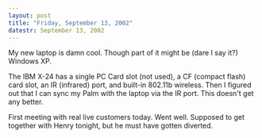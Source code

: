 ```yaml
---
layout: post
title: "Friday, September 13, 2002"
datestr: September 13, 2002
---
```


My new laptop is damn cool. Though part of it might be (dare I say it?) Windows
XP.

The IBM X-24 has a single PC Card slot (not used), a CF (compact flash) card
slot, an IR (infrared) port, and built-in 802.11b wireless. Then I figured out
that I can sync my Palm with the laptop via the IR port. This doesn't get any
better.

First meeting with real live customers today. Went well. Supposed to get together
with Henry tonight, but he must have gotten diverted.

